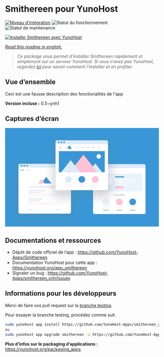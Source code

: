 <!--
N.B.: This README was automatically generated by https://github.com/YunoHost/apps/tree/master/tools/README-generator
It shall NOT be edited by hand.
-->

# Smithereen pour YunoHost

[![Niveau d’intégration](https://dash.yunohost.org/integration/smithereen.svg)](https://dash.yunohost.org/appci/app/smithereen) ![Statut du fonctionnement](https://ci-apps.yunohost.org/ci/badges/smithereen.status.svg) ![Statut de maintenance](https://ci-apps.yunohost.org/ci/badges/smithereen.maintain.svg)

[![Installer Smithereen avec YunoHost](https://install-app.yunohost.org/install-with-yunohost.svg)](https://install-app.yunohost.org/?app=smithereen)

*[Read this readme in english.](./README.md)*

> *Ce package vous permet d’installer Smithereen rapidement et simplement sur un serveur YunoHost.
Si vous n’avez pas YunoHost, regardez [ici](https://yunohost.org/#/install) pour savoir comment l’installer et en profiter.*

## Vue d’ensemble

Ceci est une fausse description des fonctionalités de l'app


**Version incluse :** 0.5~ynh1

## Captures d’écran

![Capture d’écran de Smithereen](./doc/screenshots/example.jpg)

## Documentations et ressources

* Dépôt de code officiel de l’app : <https://github.com/YunoHost-Apps/Smithereen>
* Documentation YunoHost pour cette app : <https://yunohost.org/app_smithereen>
* Signaler un bug : <https://github.com/YunoHost-Apps/smithereen_ynh/issues>

## Informations pour les développeurs

Merci de faire vos pull request sur la [branche testing](https://github.com/YunoHost-Apps/smithereen_ynh/tree/testing).

Pour essayer la branche testing, procédez comme suit.

``` bash
sudo yunohost app install https://github.com/YunoHost-Apps/smithereen_ynh/tree/testing --debug
ou
sudo yunohost app upgrade smithereen -u https://github.com/YunoHost-Apps/smithereen_ynh/tree/testing --debug
```

**Plus d’infos sur le packaging d’applications :** <https://yunohost.org/packaging_apps>